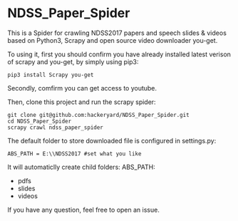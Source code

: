 # NDSS_Paper_Spider
This is a Spider for crawling NDSS2017 papers and speech slides &amp; videos based on Python3, Scrapy and open source video downloader you-get.

To using it, first you should confirm you have already installed latest verison of scrapy and you-get, by simply using pip3:
```
pip3 install Scrapy you-get
```

Secondly, comfirm you can get access to youtube.

Then, clone this project and run the scrapy spider:
```
git clone git@github.com:hackeryard/NDSS_Paper_Spider.git
cd NDSS_Paper_Spider
scrapy crawl ndss_paper_spider
```
The default folder to store downloaded file is configured in settings.py:
```
ABS_PATH = E:\\NDSS2017 #set what you like
```
It will automaticlly create child folders:
ABS_PATH:
- pdfs
- slides
- videos

If you have any question, feel free to open an issue.
